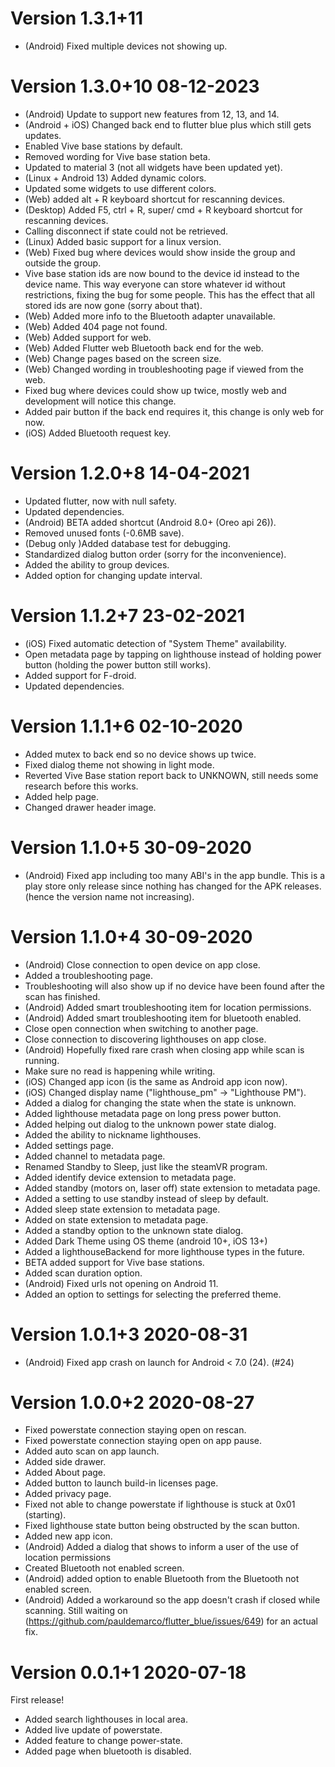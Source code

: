 # Version 1.3.1+11

- (Android) Fixed multiple devices not showing up.

# Version 1.3.0+10 08-12-2023

- (Android) Update to support new features from 12, 13, and 14.
- (Android + iOS) Changed back end to flutter blue plus which still gets updates.
- Enabled Vive base stations by default.
- Removed wording for Vive base station beta.
- Updated to material 3 (not all widgets have been updated yet).
- (Linux + Android 13) Added dynamic colors.
- Updated some widgets to use different colors.
- (Web) added alt + R keyboard shortcut for rescanning devices.
- (Desktop) Added F5, ctrl + R, super/ cmd + R keyboard shortcut for rescanning devices.
- Calling disconnect if state could not be retrieved.
- (Linux) Added basic support for a linux version.
- (Web) Fixed bug where devices would show inside the group and outside the group.
- Vive base station ids are now bound to the device id instead to the device name.
  This way everyone can store whatever id without restrictions, fixing the bug for some people.
  This has the effect that all stored ids are now gone (sorry about that).
- (Web) Added more info to the Bluetooth adapter unavailable.
- (Web) Added 404 page not found.
- (Web) Added support for web.
- (Web) Added Flutter web Bluetooth back end for the web.
- (Web) Change pages based on the screen size.
- (Web) Changed wording in troubleshooting page if viewed from the web.
- Fixed bug where devices could show up twice, mostly web and development will notice this change.
- Added pair button if the back end requires it, this change is only web for now.
- (iOS) Added Bluetooth request key.

# Version 1.2.0+8 14-04-2021

- Updated flutter, now with null safety.
- Updated dependencies.
- (Android) BETA added shortcut (Android 8.0+ (Oreo api 26)).
- Removed unused fonts (-0.6MB save).
- (Debug only )Added database test for debugging.
- Standardized dialog button order (sorry for the inconvenience).
- Added the ability to group devices.
- Added option for changing update interval.

# Version 1.1.2+7 23-02-2021

- (iOS) Fixed automatic detection of "System Theme" availability.
- Open metadata page by tapping on lighthouse instead of holding power button (holding the power
  button still works).
- Added support for F-droid.
- Updated dependencies.

# Version 1.1.1+6 02-10-2020

- Added mutex to back end so no device shows up twice.
- Fixed dialog theme not showing in light mode.
- Reverted Vive Base station report back to UNKNOWN, still needs some research before this works.
- Added help page.
- Changed drawer header image.

# Version 1.1.0+5 30-09-2020

- (Android) Fixed app including too many ABI's in the app bundle. This is a play store only release
  since nothing has changed for the APK releases. (hence the version name not increasing).

# Version 1.1.0+4 30-09-2020

- (Android) Close connection to open device on app close.
- Added a troubleshooting page.
- Troubleshooting will also show up if no device have been found after the scan has finished.
- (Android) Added smart troubleshooting item for location permissions.
- (Android) Added smart troubleshooting item for bluetooth enabled.
- Close open connection when switching to another page.
- Close connection to discovering lighthouses on app close.
- (Android) Hopefully fixed rare crash when closing app while scan is running.
- Make sure no read is happening while writing.
- (iOS) Changed app icon (is the same as Android app icon now).
- (iOS) Changed display name ("lighthouse_pm" -> "Lighthouse PM").
- Added a dialog for changing the state when the state is unknown.
- Added lighthouse metadata page on long press power button.
- Added helping out dialog to the unknown power state dialog.
- Added the ability to nickname lighthouses.
- Added settings page.
- Added channel to metadata page.
- Renamed Standby to Sleep, just like the steamVR program.
- Added identify device extension to metadata page.
- Added standby (motors on, laser off) state extension to metadata page.
- Added a setting to use standby instead of sleep by default.
- Added sleep state extension to metadata page.
- Added on state extension to metadata page.
- Added a standby option to the unknown state dialog.
- Added Dark Theme using OS theme (android 10+, iOS 13+)
- Added a lighthouseBackend for more lighthouse types in the future.
- BETA added support for Vive base stations.
- Added scan duration option.
- (Android) Fixed urls not opening on Android 11.
- Added an option to settings for selecting the preferred theme.

# Version 1.0.1+3 2020-08-31

- (Android) Fixed app crash on launch for Android < 7.0 (24). (#24)

# Version 1.0.0+2 2020-08-27

- Fixed powerstate connection staying open on rescan.
- Fixed powerstate connection staying open on app pause.
- Added auto scan on app launch.
- Added side drawer.
- Added About page.
- Added button to launch build-in licenses page.
- Added privacy page.
- Fixed not able to change powerstate if lighthouse is stuck at 0x01 (starting).
- Fixed lighthouse state button being obstructed by the scan button.
- Added new app icon.
- (Android) Added a dialog that shows to inform a user of the use of location permissions
- Created Bluetooth not enabled screen.
- (Android) added option to enable Bluetooth from the Bluetooth not enabled screen.
- (Android) Added a workaround so the app doesn't crash if closed while scanning. Still waiting
  on (https://github.com/pauldemarco/flutter_blue/issues/649) for an actual fix.

# Version 0.0.1+1 2020-07-18

First release!

- Added search lighthouses in local area.
- Added live update of powerstate.
- Added feature to change power-state.
- Added page when bluetooth is disabled.
